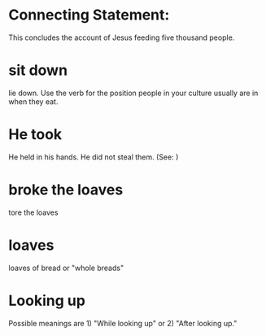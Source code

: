 
# Connecting Statement:
This concludes the account of Jesus feeding five thousand people.

# sit down
lie down. Use the verb for the position people in your culture usually are in when they eat.

# He took
He held in his hands. He did not steal them. (See: )

# broke the loaves
tore the loaves

# loaves
loaves of bread or "whole breads"

# Looking up
Possible meanings are 1) "While looking up" or 2) "After looking up."